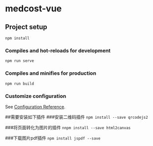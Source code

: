 # medcost-vue

## Project setup
```
npm install
```

### Compiles and hot-reloads for development
```
npm run serve
```

### Compiles and minifies for production
```
npm run build
```

### Customize configuration
See [Configuration Reference](https://cli.vuejs.org/config/).

##需要安装如下插件
###安装二维码插件
```npm install --save qrcodejs2```

###将页面转化为图片的插件
```nnpm install --save html2canvas```

###下载图片pdf插件
```npm install jspdf --save```